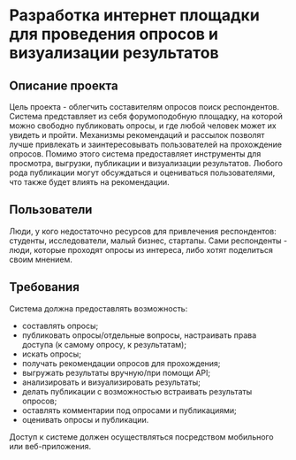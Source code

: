 # Разработка интернет площадки для проведения опросов и визуализации результатов

## Описание проекта

Цель проекта - облегчить составителям опросов поиск респондентов. Система представляет из себя форумоподобную площадку, на которой можно свободно публиковать опросы, и где любой человек может их увидеть и пройти. Механизмы рекомендаций и рассылок позволят лучше привлекать и заинтересовывать пользователей на прохождение опросов. Помимо этого система предоставляет инструменты для просмотра, выгрузки, публикации и визуализации результатов. Любого рода публикации могут обсуждаться и оцениваться пользователями, что также будет влиять на рекомендации.

## Пользователи

Люди, у кого недостаточно ресурсов для привлечения респондентов: студенты, исследователи, малый бизнес, стартапы. Сами респонденты - люди, которые проходят опросы из интереса, либо хотят поделиться своим мнением.

## Требования

Система должна предоставлять возможность:
- составлять опросы;
- публиковать опросы/отдельные вопросы, настраивать права доступа (к самому опросу, к результатам);
- искать опросы;
- получать рекомендации опросов для прохождения;
- выгружать результаты вручную/при помощи API;
- анализировать и визуализировать результаты;
- делать публикации с возможностью встраивать результаты опросов;
- оставлять комментарии под опросами и публикациями;
- оценивать опросы и публикации.

Доступ к системе должен осуществляться посредством мобильного или веб-приложения.
